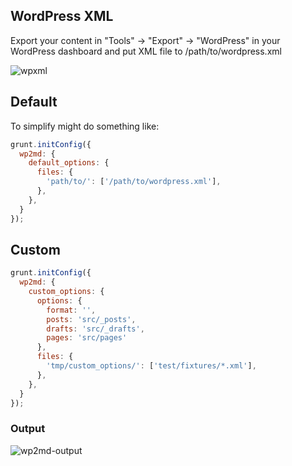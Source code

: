 ## WordPress XML

Export your content in "Tools" → "Export" → "WordPress" in your WordPress dashboard and put XML file to /path/to/wordpress.xml

![wpxml](https://f.cloud.github.com/assets/376635/1417781/bb434810-3f9d-11e3-8d0d-4e54ff5a2717.jpg)

## Default

To simplify might do something like:

```js
grunt.initConfig({
  wp2md: {
    default_options: {
      files: {
        'path/to/': ['/path/to/wordpress.xml'],
      },
    },
  }
});
```

## Custom

```js
grunt.initConfig({
  wp2md: {
    custom_options: {
      options: {
        format: '',
        posts: 'src/_posts',
        drafts: 'src/_drafts',
        pages: 'src/pages'
      },
      files: {
        'tmp/custom_options/': ['test/fixtures/*.xml'],
      },
    },
  }
});
```

### Output 
![wp2md-output](https://f.cloud.github.com/assets/376635/1417782/cf624580-3f9d-11e3-9321-6bbd5527554f.jpg)